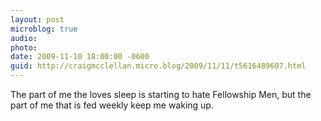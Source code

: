 ```yaml
---
layout: post
microblog: true
audio: 
photo: 
date: 2009-11-10 18:00:00 -0600
guid: http://craigmcclellan.micro.blog/2009/11/11/t5616489607.html
---
```

The part of me the loves sleep is starting to hate Fellowship Men, but the part of me that is fed weekly keep me waking up.
